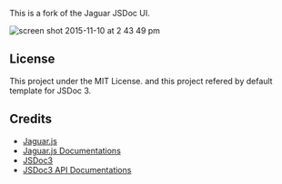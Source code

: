 This is a fork of the Jaguar JSDoc UI.

![screen shot 2015-11-10 at 2 43 49 pm](https://cloud.githubusercontent.com/assets/3112646/11077629/566d145a-87be-11e5-9fb3-24718ae59897.png)


License
---
This project under the MIT License. and this project refered by default template for JSDoc 3.

Credits
---
- [Jaguar.js](http://http://frzy.github.io/ui-jsdoc)
- [Jaguar.js Documentations](http://frzy.github.io/ui-jsdoc/demo/docs)
- [JSDoc3](https://github.com/jsdoc3/jsdoc)
- [JSDoc3 API Documentations](http://usejsdoc.org)
